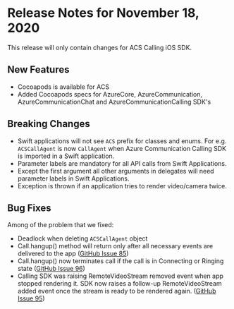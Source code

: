# Release Notes for November 18, 2020

This release will only contain changes for ACS Calling iOS SDK. 

## New Features
- Cocoapods is available for ACS
- Added Cocoapods specs for AzureCore, AzureCommunication, AzureCommunicationChat and AzureCommunicationCalling SDK's

## Breaking Changes
- Swift applications will not see `ACS` prefix for classes and enums. For e.g. `ACSCallAgent` is now `CallAgent` when Azure Communication Calling SDK is imported in a Swift application.
- Parameter labels are mandatory for all API calls from Swift Applications.
- Except the first argument all other arguments in delegates will need parameter labels in Swift Applications.
- Exception is thrown if an application tries to render video/camera twice.


## Bug Fixes
Among of the problem that we fixed:
- Deadlock when deleting `ACSCallAgent` object
- Call.hangup() method will return only after all necessary events are delivered to the app  ([GitHub Issue 85](https://github.com/Azure/Communication/issues/85))
- Call.hangup() now terminates call if the call is in Connecting or Ringing state ([GitHub Issue 96](https://github.com/Azure/Communication/issues/96))
- Calling SDK was raising RemoteVideoStream removed event when app stopped rendering it. SDK now raises a follow-up RemoteVideoStream added event once the stream is ready to be rendered again. ([GitHub Issue 95](https://github.com/Azure/Communication/issues/95))
